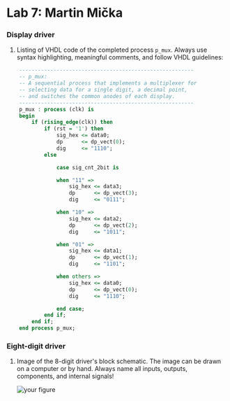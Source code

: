 # Lab 7: Martin Mička

### Display driver

1. Listing of VHDL code of the completed process `p_mux`. Always use syntax highlighting, meaningful comments, and follow VHDL guidelines:

```vhdl
    --------------------------------------------------------
    -- p_mux:
    -- A sequential process that implements a multiplexer for
    -- selecting data for a single digit, a decimal point,
    -- and switches the common anodes of each display.
    --------------------------------------------------------
    p_mux : process (clk) is
    begin
        if (rising_edge(clk)) then
            if (rst = '1') then
                sig_hex <= data0;
                dp      <= dp_vect(0);
                dig     <= "1110";
            else

                case sig_cnt_2bit is

                when "11" =>
                    sig_hex <= data3;
                    dp      <= dp_vect(3);
                    dig     <= "0111";

                when "10" =>
                    sig_hex <= data2;
                    dp      <= dp_vect(2);
                    dig     <= "1011";

                when "01" =>
                    sig_hex <= data1;
                    dp      <= dp_vect(1);
                    dig     <= "1101";

                when others =>
                    sig_hex <= data0;
                    dp      <= dp_vect(0);
                    dig     <= "1110";

                end case;
            end if;
        end if;
    end process p_mux;
```

### Eight-digit driver

1. Image of the 8-digit driver's block schematic. The image can be drawn on a computer or by hand. Always name all inputs, outputs, components, and internal signals!

   ![your figure]()
